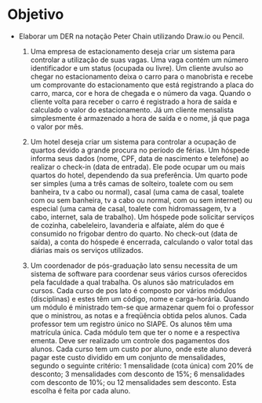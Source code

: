 # Objetivo

- Elaborar um DER na notação Peter Chain utilizando Draw.io ou Pencil.
  
  1. Uma empresa de estacionamento deseja criar um sistema para controlar a utilização de suas vagas. Uma vaga contém um número identificador e um status (ocupada ou livre). Um cliente avulso ao chegar no estacionamento deixa o carro para o manobrista e recebe um comprovante do estacionamento que está registrando a placa do carro, marca, cor e hora de chegada e o número da vaga. Quando o cliente volta para receber o carro é registrado a hora de saída e calculado o valor do estacionamento. Já um cliente mensalista simplesmente é armazenado a hora de saída e o nome, já que paga o valor por mês.

  2. Um hotel deseja criar um sistema para controlar a ocupação de quartos devido a grande procura no período de férias. Um hóspede informa seus dados (nome, CPF, data de nascimento e telefone) ao realizar o check-in (data de entrada). Ele pode ocupar um ou mais quartos do hotel, dependendo da sua preferência. Um quarto pode ser simples (uma a três camas de solteiro, toalete com ou sem banheira, tv a cabo ou normal), casal (uma cama de casal, toalete com ou sem banheira, tv a cabo ou normal, com ou sem internet) ou especial (uma cama de casal, toalete com hidromassagem, tv a cabo, internet, sala de trabalho). Um hóspede pode solicitar serviços de cozinha, cabeleleiro, lavanderia e alfaiate, além do que é consumido no frigobar dentro do quarto. No check-out (data de saída), a conta do hóspede é encerrada, calculando o valor total das diárias mais os serviços utilizados.

  3. Um coordenador de pós-graduação lato sensu necessita de um sistema de software para coordenar seus vários cursos oferecidos pela faculdade a qual trabalha. Os alunos são matriculados em cursos. Cada curso de pos lato é composto por vários módulos (disciplinas) e estes têm um código, nome e carga-horária. Quando um módulo é ministrado tem-se que armazenar quem foi o professor que o ministrou, as notas e a freqüência obtida pelos alunos. Cada professor tem um registro único no SIAPE. Os alunos têm uma matrícula única. Cada módulo tem que ter o nome e a respectiva ementa. Deve ser realizado um controle dos pagamentos dos alunos. Cada curso tem um custo por aluno, onde este aluno deverá pagar este custo dividido em um conjunto de mensalidades, segundo o seguinte critério: 1 mensalidade (cota única) com 20% de desconto; 3 mensalidades com desconto de 15%; 6 mensalidades com desconto de 10%; ou 12 mensalidades sem desconto. Esta escolha é feita por cada aluno.
